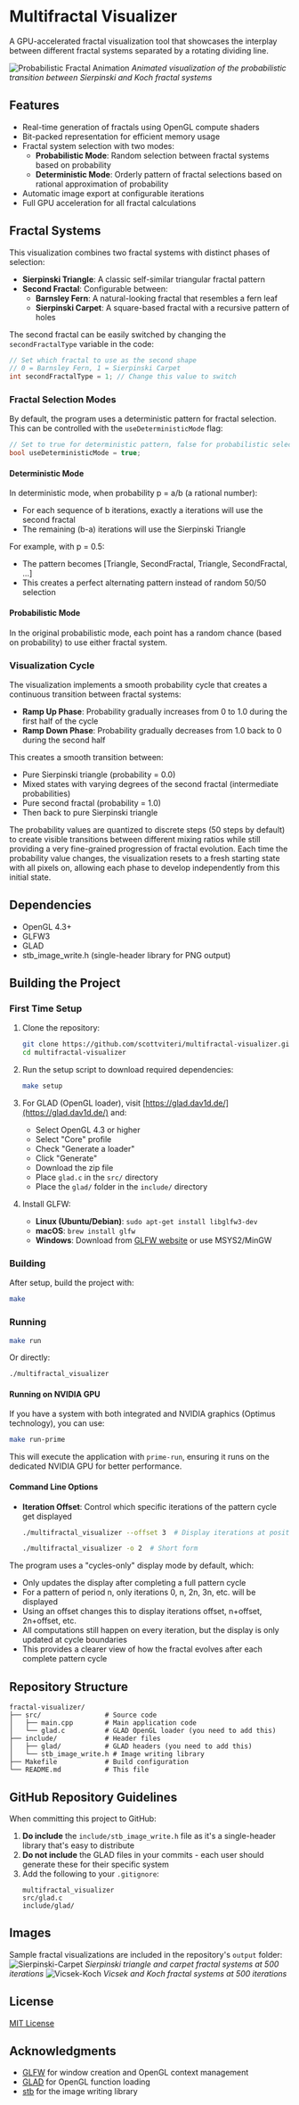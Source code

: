 # Multifractal Visualizer

A GPU-accelerated fractal visualization tool that showcases the interplay between different fractal systems separated by a rotating dividing line.

![Probabilistic Fractal Animation](output/rotating_vicsek_koch.gif)
*Animated visualization of the probabilistic transition between Sierpinski and Koch fractal systems*

## Features

- Real-time generation of fractals using OpenGL compute shaders
- Bit-packed representation for efficient memory usage
- Fractal system selection with two modes:
  - **Probabilistic Mode**: Random selection between fractal systems based on probability
  - **Deterministic Mode**: Orderly pattern of fractal selections based on rational approximation of probability
- Automatic image export at configurable iterations
- Full GPU acceleration for all fractal calculations

## Fractal Systems

This visualization combines two fractal systems with distinct phases of selection:
- **Sierpinski Triangle**: A classic self-similar triangular fractal pattern
- **Second Fractal**: Configurable between:
  - **Barnsley Fern**: A natural-looking fractal that resembles a fern leaf
  - **Sierpinski Carpet**: A square-based fractal with a recursive pattern of holes

The second fractal can be easily switched by changing the `secondFractalType` variable in the code:
```cpp
// Set which fractal to use as the second shape
// 0 = Barnsley Fern, 1 = Sierpinski Carpet
int secondFractalType = 1; // Change this value to switch
```

### Fractal Selection Modes

By default, the program uses a deterministic pattern for fractal selection. This can be controlled with the `useDeterministicMode` flag:

```cpp
// Set to true for deterministic pattern, false for probabilistic selection
bool useDeterministicMode = true;
```

#### Deterministic Mode

In deterministic mode, when probability p = a/b (a rational number):
- For each sequence of b iterations, exactly a iterations will use the second fractal
- The remaining (b-a) iterations will use the Sierpinski Triangle

For example, with p = 0.5:
- The pattern becomes [Triangle, SecondFractal, Triangle, SecondFractal, ...]
- This creates a perfect alternating pattern instead of random 50/50 selection

#### Probabilistic Mode

In the original probabilistic mode, each point has a random chance (based on probability) to use either fractal system.

### Visualization Cycle

The visualization implements a smooth probability cycle that creates a continuous transition between fractal systems:

- **Ramp Up Phase**: Probability gradually increases from 0 to 1.0 during the first half of the cycle
- **Ramp Down Phase**: Probability gradually decreases from 1.0 back to 0 during the second half

This creates a smooth transition between:
- Pure Sierpinski triangle (probability = 0.0)
- Mixed states with varying degrees of the second fractal (intermediate probabilities)
- Pure second fractal (probability = 1.0)
- Then back to pure Sierpinski triangle

The probability values are quantized to discrete steps (50 steps by default) to create visible transitions between different mixing ratios while still providing a very fine-grained progression of fractal evolution. Each time the probability value changes, the visualization resets to a fresh starting state with all pixels on, allowing each phase to develop independently from this initial state.

## Dependencies

- OpenGL 4.3+
- GLFW3
- GLAD
- stb_image_write.h (single-header library for PNG output)

## Building the Project

### First Time Setup

1. Clone the repository:
   ```bash
   git clone https://github.com/scottviteri/multifractal-visualizer.git
   cd multifractal-visualizer
   ```

2. Run the setup script to download required dependencies:
   ```bash
   make setup
   ```
   
3. For GLAD (OpenGL loader), visit [https://glad.dav1d.de/](https://glad.dav1d.de/) and:
   - Select OpenGL 4.3 or higher
   - Select "Core" profile
   - Check "Generate a loader"
   - Click "Generate"
   - Download the zip file
   - Place `glad.c` in the `src/` directory
   - Place the `glad/` folder in the `include/` directory

4. Install GLFW:
   - **Linux (Ubuntu/Debian)**: `sudo apt-get install libglfw3-dev`
   - **macOS**: `brew install glfw`
   - **Windows**: Download from [GLFW website](https://www.glfw.org/download.html) or use MSYS2/MinGW

### Building

After setup, build the project with:

```bash
make
```

### Running

```bash
make run
```

Or directly:

```bash
./multifractal_visualizer
```

#### Running on NVIDIA GPU

If you have a system with both integrated and NVIDIA graphics (Optimus technology), you can use:

```bash
make run-prime
```

This will execute the application with `prime-run`, ensuring it runs on the dedicated NVIDIA GPU for better performance.

#### Command Line Options

- **Iteration Offset**: Control which specific iterations of the pattern cycle get displayed
  ```bash
  ./multifractal_visualizer --offset 3  # Display iterations at positions 3, 3+n, 3+2n, etc.
  ```
  ```bash
  ./multifractal_visualizer -o 2  # Short form
  ```

The program uses a "cycles-only" display mode by default, which:
- Only updates the display after completing a full pattern cycle
- For a pattern of period n, only iterations 0, n, 2n, 3n, etc. will be displayed
- Using an offset changes this to display iterations offset, n+offset, 2n+offset, etc.
- All computations still happen on every iteration, but the display is only updated at cycle boundaries
- This provides a clearer view of how the fractal evolves after each complete pattern cycle

## Repository Structure

```
fractal-visualizer/
├── src/                # Source code
│   ├── main.cpp        # Main application code
│   └── glad.c          # GLAD OpenGL loader (you need to add this)
├── include/            # Header files
│   ├── glad/           # GLAD headers (you need to add this)
│   └── stb_image_write.h # Image writing library
├── Makefile            # Build configuration
└── README.md           # This file
```

## GitHub Repository Guidelines

When committing this project to GitHub:

1. **Do include** the `include/stb_image_write.h` file as it's a single-header library that's easy to distribute
2. **Do not include** the GLAD files in your commits - each user should generate these for their specific system
3. Add the following to your `.gitignore`:
   ```
   multifractal_visualizer
   src/glad.c
   include/glad/
   ```

## Images
Sample fractal visualizations are included in the repository's `output` folder:
![Sierpinski-Carpet](output/sierpinski_triangle_carpet_500.png)
*Sierpinski triangle and carpet fractal systems at 500 iterations*
![Vicsek-Koch](output/vicsek_koch_500.png)
*Vicsek and Koch fractal systems at 500 iterations*

## License

[MIT License](LICENSE)

## Acknowledgments

- [GLFW](https://www.glfw.org/) for window creation and OpenGL context management
- [GLAD](https://github.com/Dav1dde/glad) for OpenGL function loading
- [stb](https://github.com/nothings/stb) for the image writing library 
